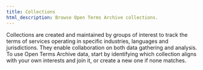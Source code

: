 ```yaml
---
title: Collections
html_description: Browse Open Terms Archive collections.
---
```


Collections are created and maintained by groups of interest to track the terms of services operating in specific industries, languages and jurisdictions. They enable collaboration on both data gathering and analysis. To use Open Terms Archive data, start by identifying which collection aligns with your own interests and join it, or create a new one if none matches.
